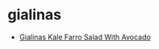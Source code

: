 # gialinas

 * [Gialinas Kale Farro Salad With Avocado](../../index/g/gialinas-kale-farro-salad-with-avocado-51193750.json)
